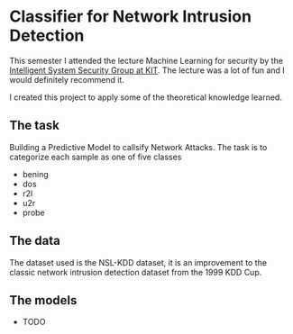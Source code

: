 # Classifier for Network Intrusion Detection
This semester I attended the lecture Machine Learning for
security by the [Intelligent System Security Group at KIT](https://intellisec.de/teaching/#). The lecture was a lot of fun and I would definitely
recommend it. 

I created this project to apply some of the theoretical knowledge learned. 

## The task
Building a Predictive Model to callsify Network Attacks.
The task is to categorize each sample as one of five classes
- bening
- dos
- r2l
- u2r
- probe

## The data
The dataset used is the NSL-KDD dataset, it is an improvement
to the classic network intrusion detection dataset from the 1999 KDD Cup.

## The models
- TODO
